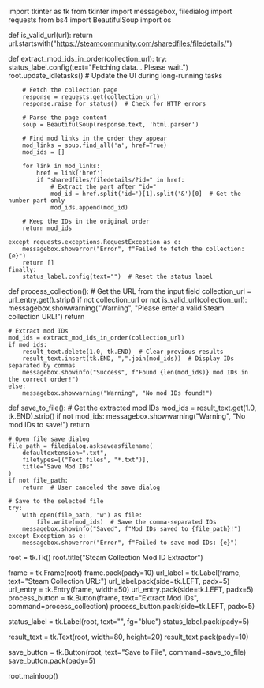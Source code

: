 import tkinter as tk
from tkinter import messagebox, filedialog
import requests
from bs4 import BeautifulSoup
import os

def is_valid_url(url):
    return url.startswith("https://steamcommunity.com/sharedfiles/filedetails/")

def extract_mod_ids_in_order(collection_url):
    try:
        status_label.config(text="Fetching data... Please wait.")
        root.update_idletasks()  # Update the UI during long-running tasks
        
        # Fetch the collection page
        response = requests.get(collection_url)
        response.raise_for_status()  # Check for HTTP errors
        
        # Parse the page content
        soup = BeautifulSoup(response.text, 'html.parser')
        
        # Find mod links in the order they appear
        mod_links = soup.find_all('a', href=True)
        mod_ids = []
        
        for link in mod_links:
            href = link['href']
            if "sharedfiles/filedetails/?id=" in href:
                # Extract the part after "id="
                mod_id = href.split('id=')[1].split('&')[0]  # Get the number part only
                mod_ids.append(mod_id)
        
        # Keep the IDs in the original order
        return mod_ids
    
    except requests.exceptions.RequestException as e:
        messagebox.showerror("Error", f"Failed to fetch the collection: {e}")
        return []
    finally:
        status_label.config(text="")  # Reset the status label

def process_collection():
    # Get the URL from the input field
    collection_url = url_entry.get().strip()
    if not collection_url or not is_valid_url(collection_url):
        messagebox.showwarning("Warning", "Please enter a valid Steam collection URL!")
        return

    # Extract mod IDs
    mod_ids = extract_mod_ids_in_order(collection_url)
    if mod_ids:
        result_text.delete(1.0, tk.END)  # Clear previous results
        result_text.insert(tk.END, ",".join(mod_ids))  # Display IDs separated by commas
        messagebox.showinfo("Success", f"Found {len(mod_ids)} mod IDs in the correct order!")
    else:
        messagebox.showwarning("Warning", "No mod IDs found!")

def save_to_file():
    # Get the extracted mod IDs
    mod_ids = result_text.get(1.0, tk.END).strip()
    if not mod_ids:
        messagebox.showwarning("Warning", "No mod IDs to save!")
        return

    # Open file save dialog
    file_path = filedialog.asksaveasfilename(
        defaultextension=".txt",
        filetypes=[("Text files", "*.txt")],
        title="Save Mod IDs"
    )
    if not file_path:
        return  # User canceled the save dialog

    # Save to the selected file
    try:
        with open(file_path, "w") as file:
            file.write(mod_ids)  # Save the comma-separated IDs
        messagebox.showinfo("Saved", f"Mod IDs saved to {file_path}!")
    except Exception as e:
        messagebox.showerror("Error", f"Failed to save mod IDs: {e}")

root = tk.Tk()
root.title("Steam Collection Mod ID Extractor")

frame = tk.Frame(root)
frame.pack(pady=10)
url_label = tk.Label(frame, text="Steam Collection URL:")
url_label.pack(side=tk.LEFT, padx=5)
url_entry = tk.Entry(frame, width=50)
url_entry.pack(side=tk.LEFT, padx=5)
process_button = tk.Button(frame, text="Extract Mod IDs", command=process_collection)
process_button.pack(side=tk.LEFT, padx=5)

status_label = tk.Label(root, text="", fg="blue")
status_label.pack(pady=5)

result_text = tk.Text(root, width=80, height=20)
result_text.pack(pady=10)

save_button = tk.Button(root, text="Save to File", command=save_to_file)
save_button.pack(pady=5)

root.mainloop()
